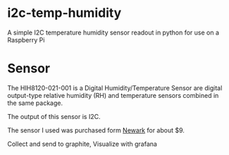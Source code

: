 # i2c-temp-humidity
A simple I2C temperature humidity sensor readout in python for use on a
Raspberry Pi

# Sensor
The HIH8120-021-001 is a Digital Humidity/Temperature Sensor are digital
output-type relative humidity (RH) and temperature sensors combined in the same
package. 

The output of this sensor is I2C.

The sensor I used was purchased form
[Newark](http://www.newark.com/honeywell/hih8120-021-001/humidity-digital-2-rh-sip-4/dp/04X4284)
for about $9.

Collect and send to graphite,
Visualize with grafana
